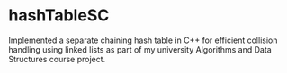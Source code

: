 # hashTableSC

Implemented a separate chaining hash table in C++ for efficient collision handling using linked lists as part of my university Algorithms and Data Structures course project.

